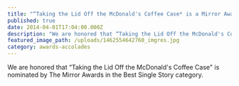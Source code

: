 ```yaml
---
title: "“Taking the Lid Off the McDonald's Coffee Case* is a Mirror Awards nominee"
published: true
date: 2014-04-01T17:04:00.000Z
description: "We are honored that “Taking the Lid Off the McDonald's Coffee Case* is nominated by The Mirror Awards in the Best Single Story category."
featured_image_path: /uploads/1462554642760_imgres.jpg
category: awards-accolades
---
```


We are honored that “Taking the Lid Off the McDonald's Coffee Case" is nominated by The Mirror Awards in the Best Single Story category.

